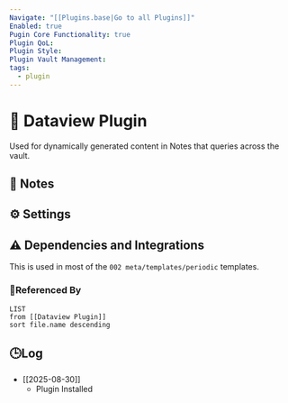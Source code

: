 ```yaml
---
Navigate: "[[Plugins.base|Go to all Plugins]]"
Enabled: true
Pugin Core Functionality: true
Plugin QoL:
Plugin Style:
Plugin Vault Management:
tags:
  - plugin
---
```

# 🔌 Dataview Plugin

Used for dynamically generated content in Notes that queries across the vault.

## 📝 Notes

## ⚙️ Settings

## ⚠️ Dependencies and Integrations

This is used in most of the `002 meta/templates/periodic` templates.

### 🔗Referenced By

```dataview
LIST
from [[Dataview Plugin]]
sort file.name descending
```

## 🕒Log

- [[2025-08-30]]
	- Plugin Installed
